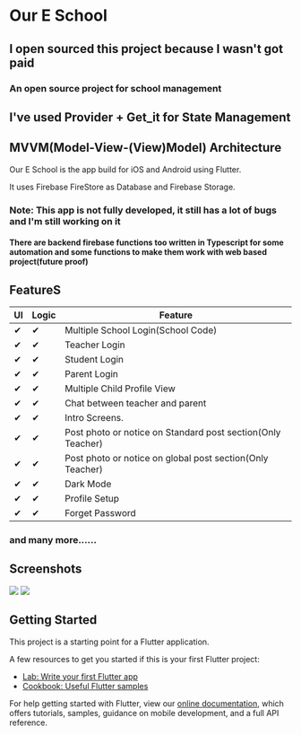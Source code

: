 # Our E School

## I open sourced this project because I wasn't got paid

### An open source project for school management

## I've used Provider + Get_it for State Management

## MVVM(Model-View-(View)Model) Architecture

Our E School is the app build for iOS and Android using Flutter.

It uses Firebase FireStore as Database and Firebase Storage.

### Note: This app is not fully developed, it still has a lot of bugs and I'm still working on it

#### There are backend firebase functions too written in Typescript for some automation and some functions to make them work with web based project(future proof)

## FeatureS

|  UI  | Logic | Feature |
| ------ | ------ | ------|
| ✔ | ✔ | Multiple School Login(School Code)
| ✔ | ✔ | Teacher Login
| ✔ | ✔ | Student Login
| ✔ | ✔ | Parent Login
| ✔ | ✔ | Multiple Child Profile View
| ✔ | ✔ | Chat between teacher and parent
| ✔ | ✔ | Intro Screens.
| ✔ | ✔ | Post photo or notice on Standard post section(Only Teacher)
| ✔ | ✔ | Post photo or notice on global post section(Only Teacher)
| ✔ | ✔ | Dark Mode
| ✔ | ✔ | Profile Setup
| ✔ | ✔ | Forget Password
### and many more......

## Screenshots

<img src="https://github.com/ketanchoyal/Academic-Connect/raw/new-dashboards/screenshots/Screenshot_1.png"/>

<img src="https://github.com/ketanchoyal/Academic-Connect/raw/new-dashboards/screenshots/Screenshot_2.png"/>

## Getting Started

This project is a starting point for a Flutter application.

A few resources to get you started if this is your first Flutter project:

- [Lab: Write your first Flutter app](https://flutter.dev/docs/get-started/codelab)
- [Cookbook: Useful Flutter samples](https://flutter.dev/docs/cookbook)

For help getting started with Flutter, view our 
[online documentation](https://flutter.dev/docs), which offers tutorials, 
samples, guidance on mobile development, and a full API reference.
